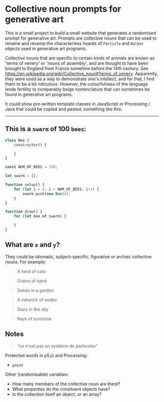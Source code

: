 # Collective noun prompts for generative art

This is a small project to build a small website that generates a randomised prompt for generative art. Prompts are collective nouns that can be used to rename and revamp the characterless hoards of `Particle` and `Walker` objects used in generative art programs.

Collective nouns that are specific to certain kinds of animals are known as 'terms of venery' or 'nouns of assembly', and are thought to have been brought to England from France sometime before the 14th century. See https://en.wikipedia.org/wiki/Collective_noun#Terms_of_venery. Apparently, they were used as a way to demonstrate one's intellect, and for that, I find them to be a bit ridiculous. However, the colourfulness of the language lends fertility to comparably beige nomenclature that can sometimes be found in generative art programs.

It could show pre-written template classes in JavaScript or Processing / Java that could be copied and pasted, something like this:

---

## This is a `swarm` of 100 `bees`:

``` javascript
class Bee {
	constructor() {

	}
}

const NUM_OF_BEES = 100;

let swarm = [];

function setup() {
	for (let i = 0; i < NUM_OF_BEES; i++) {
		swarm.push(new Bee());
	}
}

function draw() {
	for (let bee of swarm) {

	}
}
```

## What are `x` and `y`?

They could be idiomatic, subject-specific, figurative or archaic collective nouns. For example:

> A herd of cats

> Grains of sand

> Seeds in a garden

> A network of nodes

> Stars in the sky

> Rays of sunshine


## Notes

> "ce n'est pas un système de particules"


Protected words in p5.js and Processing:
- `point`

Other (randomisable) variables: 
- How many members of the collective noun are there?
- What properties do the consituent objects have?
- Is the collection itself an object, or an array?